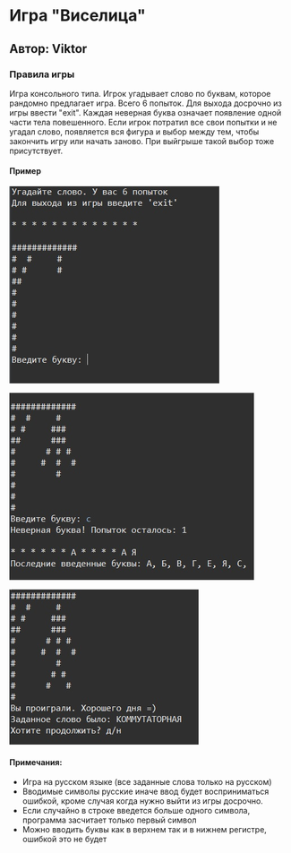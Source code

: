 # Игра "Виселица"

## Автор: Viktor

### Правила игры

Игра консольного типа. Игрок угадывает слово по буквам, которое рандомно предлагает игра. Всего 6 попыток. Для выхода досрочно из игры ввести "exit". Каждая неверная буква означает появление одной части тела повешенного. Если игрок потратил все свои попытки и не угадал слово, появляется вся фигура и выбор между тем, чтобы закончить игру или начать заново. При выйгрыше такой выбор тоже присутствует.
#### Пример

![Слайд 1:](res/gallows01.jpg)

![Слайд 2:](res/gallows02.jpg) 

![Слайд 3:](res/gallows03.jpg)

#### Примечания:
- Игра на русском языке (все заданные слова только на русском)
- Вводимые символы русские иначе ввод будет восприниматься ошибкой, кроме случая когда нужно выйти из игры досрочно.
- Если случайно в строке введется больше одного символа, программа засчитает только первый символ
- Можно вводить буквы как в верхнем так и в нижнем регистре, ошибкой это не будет

